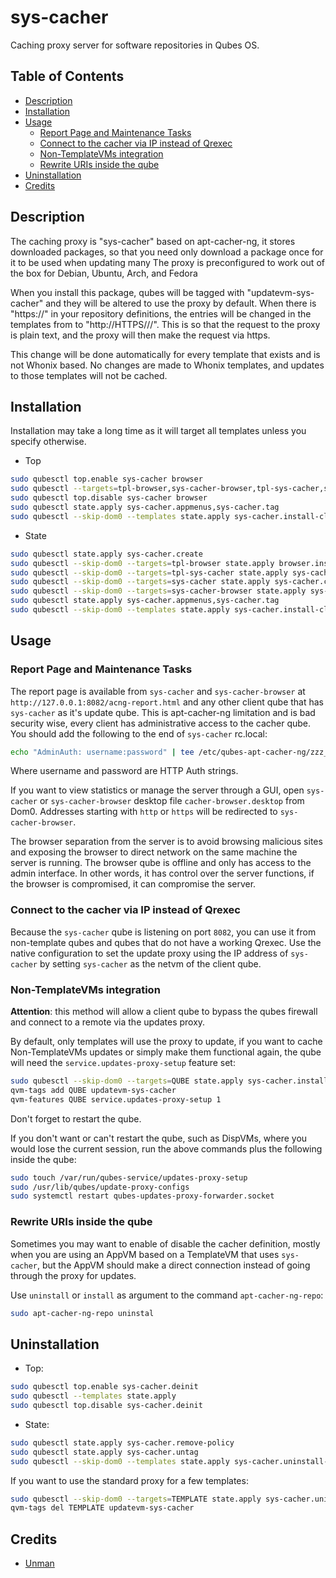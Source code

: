 # sys-cacher

Caching proxy server for software repositories in Qubes OS.

## Table of Contents

* [Description](#description)
* [Installation](#installation)
* [Usage](#usage)
  * [Report Page and Maintenance Tasks](#report-page-and-maintenance-tasks)
  * [Connect to the cacher via IP instead of Qrexec](#connect-to-the-cacher-via-ip-instead-of-qrexec)
  * [Non-TemplateVMs integration](#non-templatevms-integration)
  * [Rewrite URIs inside the qube](#rewrite-uris-inside-the-qube)
* [Uninstallation](#uninstallation)
* [Credits](#credits)

## Description

The caching proxy is "sys-cacher" based on apt-cacher-ng, it stores downloaded
packages, so that you need only download a package once for it to be used when
updating many  The proxy is preconfigured to work out of the box
for Debian, Ubuntu, Arch, and Fedora

When you install this package, qubes will be tagged with "updatevm-sys-cacher"
and they will be altered to use the proxy by default. When there is "https://"
in your repository definitions, the entries will be changed in the templates
from to "http://HTTPS///". This is so that the request to the proxy is plain
text, and the proxy will then make the request via https.

This change will be done automatically for every template that exists and is
not Whonix based. No changes are made to Whonix templates, and updates to
those templates will not be cached.

## Installation

Installation may take a long time as it will target all templates unless you
specify otherwise.

- Top
```sh
sudo qubesctl top.enable sys-cacher browser
sudo qubesctl --targets=tpl-browser,sys-cacher-browser,tpl-sys-cacher,sys-cacher state.apply
sudo qubesctl top.disable sys-cacher browser
sudo qubesctl state.apply sys-cacher.appmenus,sys-cacher.tag
sudo qubesctl --skip-dom0 --templates state.apply sys-cacher.install-client
```

- State
<!-- pkg:begin:post-install -->
```sh
sudo qubesctl state.apply sys-cacher.create
sudo qubesctl --skip-dom0 --targets=tpl-browser state.apply browser.install
sudo qubesctl --skip-dom0 --targets=tpl-sys-cacher state.apply sys-cacher.install
sudo qubesctl --skip-dom0 --targets=sys-cacher state.apply sys-cacher.configure
sudo qubesctl --skip-dom0 --targets=sys-cacher-browser state.apply sys-cacher.configure-browser
sudo qubesctl state.apply sys-cacher.appmenus,sys-cacher.tag
sudo qubesctl --skip-dom0 --templates state.apply sys-cacher.install-client
```
<!-- pkg:end:post-install -->

## Usage

### Report Page and Maintenance Tasks

The report page is available from `sys-cacher` and `sys-cacher-browser` at
`http://127.0.0.1:8082/acng-report.html` and any other client qube that has
`sys-cacher` as it's update qube. This is apt-cacher-ng limitation and is bad
security wise, every client has administrative access to the cacher qube.  You
should add the following to the end of `sys-cacher` rc.local:
```sh
echo "AdminAuth: username:password" | tee /etc/qubes-apt-cacher-ng/zzz_security.conf
```
Where username and password are HTTP Auth strings.

If you want to view statistics or manage the server through a GUI, open
`sys-cacher` or `sys-cacher-browser` desktop file `cacher-browser.desktop`
from Dom0. Addresses starting with `http` or `https` will be redirected
to `sys-cacher-browser`.

The browser separation from the server is to avoid browsing malicious sites
and exposing the browser to direct network on the same machine the server is
running. The browser qube is offline and only has access to the admin
interface. In other words, it has control over the server functions, if the
browser is compromised, it can compromise the server.

### Connect to the cacher via IP instead of Qrexec

Because the `sys-cacher` qube is listening on port `8082`, you can use it from
non-template qubes and qubes that do not have a working Qrexec. Use the native
configuration to set the update proxy using the IP address of `sys-cacher` by
setting `sys-cacher` as the netvm of the client qube.

### Non-TemplateVMs integration

**Attention**: this method will allow a client qube to bypass the qubes
firewall and connect to a remote via the updates proxy.

By default, only templates will use the proxy to update, if you want to cache
Non-TemplateVMs updates or simply make them functional again, the qube will
need the `service.updates-proxy-setup` feature set:
```sh
sudo qubesctl --skip-dom0 --targets=QUBE state.apply sys-cacher.install-client
qvm-tags add QUBE updatevm-sys-cacher
qvm-features QUBE service.updates-proxy-setup 1
```
Don't forget to restart the qube.

If you don't want or can't restart the qube, such as DispVMs, where you would
lose the current session, run the above commands plus the following inside the
qube:
```sh
sudo touch /var/run/qubes-service/updates-proxy-setup
sudo /usr/lib/qubes/update-proxy-configs
sudo systemctl restart qubes-updates-proxy-forwarder.socket
```

### Rewrite URIs inside the qube

Sometimes you may want to enable of disable the cacher definition, mostly when
you are using an AppVM based on a TemplateVM that uses `sys-cacher`, but the
AppVM should make a direct connection instead of going through the proxy for
updates.

Use `uninstall` or `install` as argument to the command `apt-cacher-ng-repo`:
```sh
sudo apt-cacher-ng-repo uninstal
```

## Uninstallation

- Top:
```sh
sudo qubesctl top.enable sys-cacher.deinit
sudo qubesctl --templates state.apply
sudo qubesctl top.disable sys-cacher.deinit
```

- State:
```sh
sudo qubesctl state.apply sys-cacher.remove-policy
sudo qubesctl state.apply sys-cacher.untag
sudo qubesctl --skip-dom0 --templates state.apply sys-cacher.uninstall-client
```

If you want to use the standard proxy for a few templates:
```sh
sudo qubesctl --skip-dom0 --targets=TEMPLATE state.apply sys-cacher.uninstall-client
qvm-tags del TEMPLATE updatevm-sys-cacher
```

## Credits

- [Unman](https://github.com/unman/shaker/tree/main/cacher)
